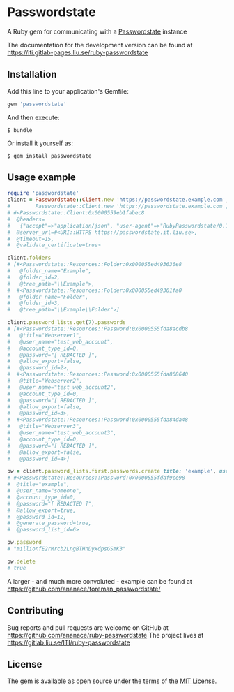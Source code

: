 # Passwordstate

A Ruby gem for communicating with a [Passwordstate](https://clickstudios.com.au/passwordstate.aspx) instance

The documentation for the development version can be found at https://iti.gitlab-pages.liu.se/ruby-passwordstate

## Installation

Add this line to your application's Gemfile:

```ruby
gem 'passwordstate'
```

And then execute:

    $ bundle

Or install it yourself as:

    $ gem install passwordstate

## Usage example

```ruby
require 'passwordstate'
client = Passwordstate::Client.new 'https://passwordstate.example.com', username: 'user', password: 'password'
#        Passwordstate::Client.new 'https://passwordstate.example.com', apikey: 'key'
# #<Passwordstate::Client:0x0000559eb1fabec8
#  @headers=
#   {"accept"=>"application/json", "user-agent"=>"RubyPasswordstate/0.1.0"},
#  @server_url=#<URI::HTTPS https://passwordstate.it.liu.se>,
#  @timeout=15,
#  @validate_certificate=true>

client.folders
# [#<Passwordstate::Resources::Folder:0x000055ed493636e8
#   @folder_name="Example",
#   @folder_id=2,
#   @tree_path="\\Example">,
#  #<Passwordstate::Resources::Folder:0x000055ed49361fa0
#   @folder_name="Folder",
#   @folder_id=3,
#   @tree_path="\\Example\\Folder">]

client.password_lists.get(7).passwords
# [#<Passwordstate::Resources::Password:0x0000555fda8acdb8
#   @title="Webserver1",
#   @user_name="test_web_account",
#   @account_type_id=0,
#   @password="[ REDACTED ]",
#   @allow_export=false,
#   @password_id=2>,
#  #<Passwordstate::Resources::Password:0x0000555fda868640
#   @title="Webserver2",
#   @user_name="test_web_account2",
#   @account_type_id=0,
#   @password="[ REDACTED ]",
#   @allow_export=false,
#   @password_id=3>,
#  #<Passwordstate::Resources::Password:0x0000555fda84da48
#   @title="Webserver3",
#   @user_name="test_web_account3",
#   @account_type_id=0,
#   @password="[ REDACTED ]",
#   @allow_export=false,
#   @password_id=4>]

pw = client.password_lists.first.passwords.create title: 'example', user_name: 'someone', generate_password: true
# #<Passwordstate::Resources::Password:0x0000555fdaf9ce98
#  @title="example",
#  @user_name="someone",
#  @account_type_id=0,
#  @password="[ REDACTED ]",
#  @allow_export=true,
#  @password_id=12,
#  @generate_password=true,
#  @password_list_id=6>

pw.password
# "millionfE2rMrcb2LngBTHnDyxdpsGSmK3"

pw.delete
# true
```

A larger - and much more convoluted - example can be found at https://github.com/ananace/foreman_passwordstate/

## Contributing

Bug reports and pull requests are welcome on GitHub at https://github.com/ananace/ruby-passwordstate
The project lives at https://gitlab.liu.se/ITI/ruby-passwordstate

## License

The gem is available as open source under the terms of the [MIT License](https://opensource.org/licenses/MIT).
